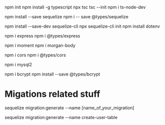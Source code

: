 npm init
npm install -g typescript
npx tsc
tsc --init
npm i ts-node-dev

npm install --save sequelize
npm i -- save @types/sequelize

npm install --save-dev sequelize-cli
npx sequelize-cli init
npm install dotenv

npm i express
npm i @types/express

npm i moment
npm i morgan-body

npm i cors
npm i @types/cors

npm i mysql2

npm i bcrypt
npm install --save @types/bcrypt

# Migations related stuff

sequelize migration:generate --name [name_of_your_migration]

sequelize migration:generate --name create-user-table
